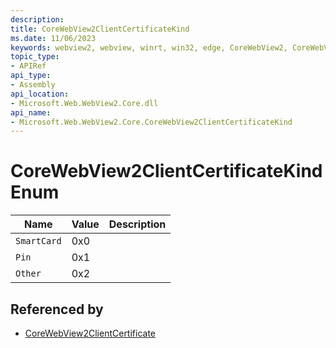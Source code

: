 ```yaml
---
description: 
title: CoreWebView2ClientCertificateKind
ms.date: 11/06/2023
keywords: webview2, webview, winrt, win32, edge, CoreWebView2, CoreWebView2Controller, browser control, edge html, CoreWebView2ClientCertificateKind
topic_type:
- APIRef
api_type:
- Assembly
api_location:
- Microsoft.Web.WebView2.Core.dll
api_name:
- Microsoft.Web.WebView2.Core.CoreWebView2ClientCertificateKind
---
```


# CoreWebView2ClientCertificateKind Enum

| Name |  Value | Description |
|--|--|--|
|`SmartCard` | 0x0  |  |
|`Pin` | 0x1  |  |
|`Other` | 0x2  |  |


## Referenced by

- [CoreWebView2ClientCertificate](corewebview2clientcertificate.md)
